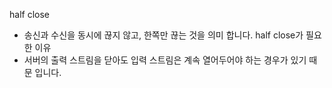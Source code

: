 half close
- 송신과 수신을 동시에 끊지 않고, 한쪽만 끊는 것을 의미 합니다.
half close가 필요한 이유
- 서버의 출력 스트림을 닫아도 입력 스트림은 계속 열어두어야 하는 경우가 있기 때문 입니다.
